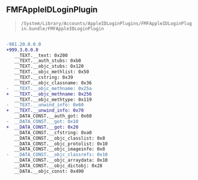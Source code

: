 ## FMFAppleIDLoginPlugin

> `/System/Library/Accounts/AppleIDLoginPlugins/FMFAppleIDLoginPlugin.bundle/FMFAppleIDLoginPlugin`

```diff

-981.20.0.0.0
+999.3.0.0.0
   __TEXT.__text: 0x200
   __TEXT.__auth_stubs: 0xb0
   __TEXT.__objc_stubs: 0x120
   __TEXT.__objc_methlist: 0x50
   __TEXT.__cstring: 0x39
   __TEXT.__objc_classname: 0x36
-  __TEXT.__objc_methname: 0x25a
+  __TEXT.__objc_methname: 0x256
   __TEXT.__objc_methtype: 0x119
-  __TEXT.__unwind_info: 0x60
+  __TEXT.__unwind_info: 0x70
   __DATA_CONST.__auth_got: 0x60
-  __DATA_CONST.__got: 0x10
+  __DATA_CONST.__got: 0x20
   __DATA_CONST.__cfstring: 0xa0
   __DATA_CONST.__objc_classlist: 0x8
   __DATA_CONST.__objc_protolist: 0x10
   __DATA_CONST.__objc_imageinfo: 0x8
-  __DATA_CONST.__objc_classrefs: 0x10
   __DATA_CONST.__objc_arraydata: 0x10
   __DATA_CONST.__objc_dictobj: 0x28
   __DATA.__objc_const: 0x490

```
